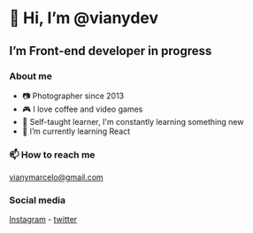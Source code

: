# 👋 Hi, I’m @vianydev
## I’m Front-end developer in progress

### About me
- 📷 Photographer since 2013
- 🎮 I love coffee and video games
- 📝 Self-taught learner, I'm constantly learning something new
- 🌱 I’m currently learning React

### 📫 How to reach me
[vianymarcelo@gmail.com](mailto:vianymarcelo@gmail.com)
### Social media 
[Instagram](https://www.instagram.com/vianydev) - [twitter](https://www.twitter.com/vianydev)

<!---
vianydev/vianydev is a ✨ special ✨ repository because its `README.md` (this file) appears on your GitHub profile.
You can click the Preview link to take a look at your changes.
--->
